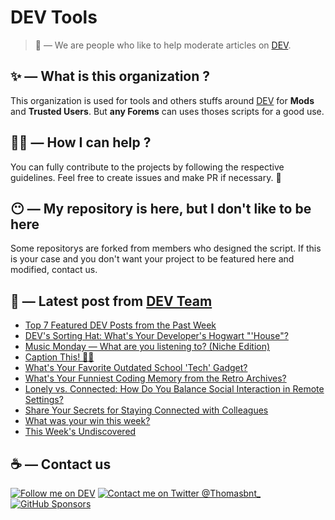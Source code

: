 # DEV Tools

> 🔧 — We are people who like to help moderate articles on [DEV](https://dev.to).

## ✨ — What is this organization ?

This organization is used for tools and others stuffs around [DEV](https://dev.to) for **Mods** and **Trusted Users**. But __any Forems__ can uses thoses scripts for a good use.


## 💪🏼 — How I can help ?

You can fully contribute to the projects by following the respective guidelines. Feel free to create issues and make PR if necessary. 🎉

## 😶 — My repository is here, but I don't like to be here

Some repositorys are forked from members who designed the script. If this is your case and you don't want your project to be featured here and modified, contact us.

## 📝 — Latest post from [DEV Team](https://dev.to/devteam)

<!-- BLOG-POST-LIST:START -->
- [Top 7 Featured DEV Posts from the Past Week](https://dev.to/devteam/top-7-featured-dev-posts-from-the-past-week-21b8)
- [DEV&#39;s Sorting Hat: What&#39;s Your Developer&#39;s Hogwart &quot;&#39;House&quot;?](https://dev.to/devteam/devs-sorting-hat-whats-your-developers-hogwart-house-3ohn)
- [Music Monday — What are you listening to? &lpar;Niche Edition&rpar;](https://dev.to/devteam/music-monday-what-are-you-listening-to-niche-music-1571)
- [Caption This! 🤔💭](https://dev.to/devteam/caption-this-1gik)
- [What&#39;s Your Favorite Outdated School &#39;Tech&#39; Gadget?](https://dev.to/devteam/whats-your-favorite-outdated-school-tech-gadget-2lgk)
- [What&#39;s Your Funniest Coding Memory from the Retro Archives?](https://dev.to/devteam/whats-your-funniest-coding-memory-from-the-retro-archives-31di)
- [Lonely vs. Connected: How Do You Balance Social Interaction in Remote Settings?](https://dev.to/devteam/lonely-vs-connected-how-do-you-balance-social-interaction-in-remote-settings-5b05)
- [Share Your Secrets for Staying Connected with Colleagues](https://dev.to/devteam/share-your-secrets-for-staying-connected-with-colleagues-3hbg)
- [What was your win this week?](https://dev.to/devteam/what-was-your-win-this-week-366p)
- [This Week&#39;s Undiscovered](https://dev.to/devteam/this-weeks-undiscovered-491d)
<!-- BLOG-POST-LIST:END -->


## ☕ — Contact us

[![Follow me on DEV](https://img.shields.io/badge/dev.to-%2308090A.svg?&style=for-the-badge&logo=dev.to&logoColor=white&alt=devto)](https://dev.to/thomasbnt)
[![Contact me on Twitter @Thomasbnt_](https://img.shields.io/badge/Contact%20me%20on%20Twitter-%231DA1F2.svg?&style=for-the-badge&logo=twitter&logoColor=white&alt=twitter)](https://twitter.com/messages/1142357270-1142357270?text=Hello,%20I%20contact%20you%20from%20devtotools%20&recipient_id=1142357270) [![GitHub Sponsors](https://img.shields.io/badge/Sponsor%20me-%23EA54AE.svg?&style=for-the-badge&logo=github-sponsors&logoColor=white)](https://github.com/sponsors/thomasbnt)


